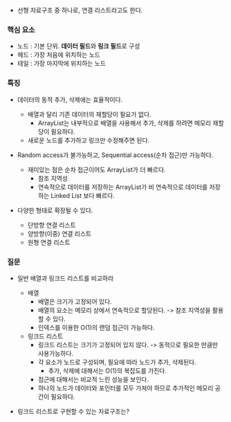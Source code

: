 - 선형 자료구조 중 하나로, 연결 리스트라고도 한다.
### 핵심 요소
- 노드 : 기본 단위. **데이터 필드**와 **링크 필드**로 구성
- 헤드 : 가장 처음에 위치하는 노드
- 테일 : 가장 마지막에 위치하는 노드

### 특징
- 데이터의 동적 추가, 삭제에는 효율적이다.
	- 배열과 달리 기존 데이터의 재할당이 필요가 없다.
		- ArrayList는 내부적으로 배열을 사용해서 추가, 삭제를 하려면 메모리 재할당이 필요하다.
	- 새로운 노드를 추가하고 링크만 수정해주면 된다.

- Random access가 불가능하고, Sequential access(순차 접근)만 가능하다.
	- 재미있는 점은 순차 접근이어도 ArrayList가 더 빠르다.
		- 참조 지역성
		- 연속적으로 데이터를 저장하는 ArrayList가
		  비 연속적으로 데이터를 저장하는 Linked List 보다 빠르다. 

- 다양한 형태로 확장될 수 있다.
	- 단방향 연결 리스트
	- 양방향(이중) 연결 리스트
	- 원형 연결 리스트

### 질문
- 일반 배열과 링크드 리스트를 비교하라
	- 배열
		- 배열은 크기가 고정되어 있다.
		- 배열의 요소는 메모리 상에서 연속적으로 할당된다. -> 참조 지역성을 활용할 수 있다.
		- 인덱스를 이용한 O(1)의 랜덤 접근이 가능하다.
	- 링크드 리스트
		- 링크드 리스트는 크기가 고정되어 있지 않다. -> 동적으로 필요한 만큼만 사용가능하다.
		- 각 요소가 노드로 구성되며, 필요에 따라 노드가 추가, 삭제된다.
			- 추가, 삭제에 대해서는 O(1)의 복잡도를 가진다.
		- 접근에 대해서는 비교적 느린 성능을 보인다.
		- 하나의 노드가 데이터와 포인터를 모두 가져야 하므로 추가적인 메모리 공간이 필요하다.

- 링크드 리스트로 구현할 수 있는 자료구조는?
